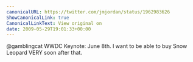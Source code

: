 ```yaml
---
canonicalURL: https://twitter.com/jmjordan/status/1962983626
ShowCanonicalLink: true
CanonicalLinkText: View original on
date: 2009-05-29T19:01:33+00:00
---
```

@gamblingcat WWDC Keynote: June 8th. I want to be able to buy Snow Leopard VERY soon after that.